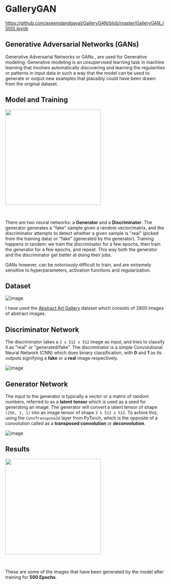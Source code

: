 # GalleryGAN
https://github.com/aseemdandgaval/GalleryGAN/blob/master/GalleryGAN_(500).ipynb
<br>

## Generative Adversarial Networks (GANs)

Generative Adversarial Networks or GANs , are used for Generative modeling.
Generative modeling is an unsupervised learning task in machine learning that involves automatically discovering and learning the regularities or patterns in input data in such a way that the model can be used to generate or output new examples that plausibly could have been drawn from the original dataset.

## Model and Training

<img src="https://i.imgur.com/6NMdO9u.png" style="width:300px; margin-bottom:32px"/>

There are two neural networks: a **Generator** and a **Discriminator**. The generator generates a "fake" sample given a random vector/matrix, and the discriminator attempts to detect whether a given sample is "real" (picked from the training data) or "fake" (generated by the generator).
Training happens in tandem: we train the discriminator for a few epochs, then train the generator for a few epochs, and repeat. This way both the generator and the discriminator get better at doing their jobs. 

GANs however, can be notoriously difficult to train, and are extremely sensitive to hyperparameters, activation functions and regularization. 

## Dataset

![image](https://user-images.githubusercontent.com/79587733/149305253-72031e4d-f1b8-4296-8d4b-78eb920bb45d.png)

I have used the [Abstract Art Gallery](https://www.kaggle.com/muhammad4hmed/gan-aa/data) dataset which consists of 2800 images of abstract images.

## Discriminator Network

The discriminator takes a `3 x 512 x 512` image as input, and tries to classify it as "real" or "generated/fake". The discriminator is a simple Convolutional Neural Network (CNN) which does binary classification, with **0** and **1** as its outputs signifying a **fake** or a **real** image respectively.

![image](https://user-images.githubusercontent.com/79587733/149306230-281a1cde-155b-49cf-9a49-2bb9ac9d4dbe.png)

## Generator Network

The input to the generator is typically a vector or a matrix of random numbers, referred to as a **latent tensor** which is used as a seed for generating an image. The generator will convert a latent tensor of shape `(256, 1, 1)` into an image tensor of shape `3 x 512 x 512`. To achive this, using the `ConvTranspose2d` layer from PyTorch, which is the opposite of a convolution called as a **transposed convolution** or **deconvolution**.

![image](https://user-images.githubusercontent.com/79587733/149307300-e0de0a35-077b-43d3-9b93-0b9d13404735.png)

## Results

<img src="https://user-images.githubusercontent.com/79587733/149310980-58aa8ef7-37db-4a96-a115-a6391cac6598.png" style="width:300px; margin-bottom:32px"/>

These are some of the images that have been generated by the model after training for **500 Epochs**.
